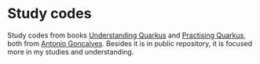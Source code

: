 # Study codes

Study codes from books [Understanding Quarkus](https://developers.redhat.com/books/understanding-quarkus) and [Practising Quarkus](https://developers.redhat.com/books/practising-quarkus), both from [Antonio Goncalves](https://github.com/agoncal).
Besides it is in public repository, it is focused more in my studies and understanding. 
